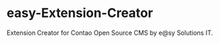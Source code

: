 easy-Extension-Creator
======================

Extension Creator for Contao Open Source CMS by e@sy Solutions IT.
